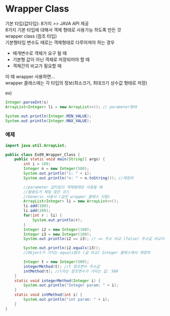# Wrapper Class

기본 타입(값타입): 8가지 >> JAVA API 제공<br>
8가지 기본 타입에 대해서 객체 형태로 사용가능 하도록 만든 것<br>
wrapper class (참조 타입)<br>
기본형타입 변수도 때로는 객체형태로 다루어져야 하는 경우<br>
- 매개변수로 객체가 요구 될 때
- 기본형 값이 아닌 객체로 저장되어야 할 때
- 객체간의 비교가 필요할 때

이 때 wrapper 사용하면...<br>
wrapper 클래스에는 각 타입의 정보(최소크기, 최대크기 상수값 형태로 저장)

ex)
```java
Integer.parseInt(s)
ArrayList<Integer> li = new ArrayList<>(); // parameter형태

System.out.println(Integer.MIN_VALUE);
System.out.println(Integer.MAX_VALUE);
```

### 예제
```java
import java.util.ArrayList;

public class Ex09_Wrapper_Class {
	public static void main(String[] args) {
		int i = 100;
		Integer n = new Integer(500);
		System.out.println("i: " + i);
		System.out.println("n: " + n.toString()); //재정의

		//parameter 값타입이 객체형태로 사용될 때
		//활용도가 제일 많은 코드
		//Generic 사용시 (값은 wrapper 클래스 사용)
		ArrayList<Integer> li = new ArrayList<>();
		li.add(100);
		li.add(200);
		for(int r : li) {
			System.out.println(r);
		}
		Integer i2 = new Integer(100);
		Integer i3 = new Integer(100);
		System.out.println(i2 == i3); // == 주소 비교 (false) 주소값 비교이기 때문에

		System.out.println(i2.equals(i3));
		//Object가 가지는 equals함수 (값 비교) Integer 클래스에서 재정의

		Integer t = new Integer(500);
		integerMethod(t); //t 참조변수 주소값
		intMethod(t); //t라는 참조변수가 가지는 값: 500
	}
	static void integerMethod(Integer i) {
		System.out.println("Integer param: " + i);
	}
	static void intMethod(int i) {
		System.out.println("int param: " + i);
	}
}
```
